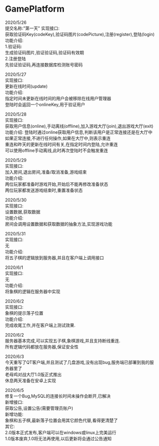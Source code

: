 # GamePlatform
2020/5/26<br/>
提交名称:"第一天"
实现接口:<br/>
获取验证码Key(codeKey),验证码图片(codePicture),注册(register),登陆(login)<br/>
功能介绍:<br/>
1.验证码:<br/>
生成验证码图片,验证验证码,验证码有效期<br/>
2.注册登陆<br/>
先验证验证码,再连接数据库检测账号密码<br/>

2020/5/27<br/>
实现接口:<br/>
更新在线时间(update)<br/>
功能介绍:<br/>
指定时间未更新在线时间的用户会被移除在线用户管理器<br/>
登陆时会返回一个onlineKey,用于验证用户<br/>

2020/5/28<br/>
实现接口:<br/>
获取用户信息(online),手动离线(offline),加入游戏大厅(join),退出游戏大厅(exit)<br/>
功能介绍:
登陆时通过online获取用户信息,判断该用户是正常连接还是在大厅中<br/>
如果正常连接,不进行任何操作,如果在大厅中,则表示重连<br/>
重连和昨天的更新在线时间有关,在指定时间内登陆,允许重连<br/>
可以使用offline手动离线,此时再次登陆时不会触发重连<br/>

2020/5/29<br/>
实现接口:<br/>
加入房间,退出房间,准备/取消准备,游戏结束<br/>
功能介绍:<br/>
两位玩家都准备时游戏开始,开始后不能再修改准备状态<br/>
两位玩家都发送游戏结束时,重置准备状态<br/>

2020/5/30<br/>
实现接口:<br/>
设置数据,获取数据<br/>
功能介绍:<br/>
房间会调用设置数据和获取数据的抽象方法,实现游戏功能<br/>

2020/5/31<br/>
实现接口:<br/>
无<br/>
功能介绍:<br/>
将五子棋的逻辑放到服务器,并且在客户端上调用接口<br/>

2020/6/1<br/>
实现接口:<br/>
无<br/>
功能介绍:<br/>
将象棋的逻辑在服务器中实现<br/>

2020/6/2<br/>
实现接口:<br/>
象棋的提示落子位置<br/>
功能介绍:<br/>
完成收尾工作,并在客户端上测试效果.<br/>

2020/6/2<br/>
服务器基本完成,可以实现五子棋,象棋游戏,并且支持断线重连.<br/>
所有逻辑代码都放在服务器,保证安全性<br/>

2020/6/3<br/>
今天重写了QT客户端,并且测试了几盘游戏,没有出现bug,服务端已部署到我的服务器里了<br/>
老母鸡对战大厅1.0版正式推出<br/>
休息两天准备在安卓上实现<br/>

2020/6/5<br/>
修复一个Bug,MySQL的连接长时间未操作会断开,已解决<br/>
新增接口:<br/>
获取公告,设置公告(需要管理员账户)<br/>
新增功能:<br/>
象棋和五子棋,最新落子位置会用其它颜色代替,看得更清楚了<br/>
其它:<br/>
2.0版本正式发布,客户端可以在windows或linux上完美运行<br/>
1.0版本废弃,1.0将无法再使用,以后更新将会通过公告通知<br/>
